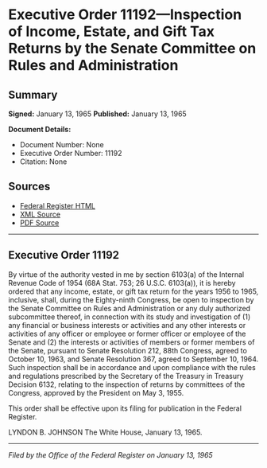 # Executive Order 11192—Inspection of Income, Estate, and Gift Tax Returns by the Senate Committee on Rules and Administration

## Summary

**Signed:** January 13, 1965
**Published:** January 13, 1965

**Document Details:**
- Document Number: None
- Executive Order Number: 11192
- Citation: None

## Sources
- [Federal Register HTML](https://www.presidency.ucsb.edu/documents/executive-order-11192-inspection-income-estate-and-gift-tax-returns-the-senate-committee)
- [XML Source](None)
- [PDF Source](None)

---

## Executive Order 11192

By virtue of the authority vested in me by section 6103(a) of the Internal Revenue Code of 1954 (68A Stat. 753; 26 U.S.C. 6103(a)), it is hereby ordered that any income, estate, or gift tax return for the years 1956 to 1965, inclusive, shall, during the Eighty-ninth Congress, be open to inspection by the Senate Committee on Rules and Administration or any duly authorized subcommittee thereof, in connection with its study and investigation of (1) any financial or business interests or activities and any other interests or activities of any officer or employee or former officer or employee of the Senate and (2) the interests or activities of members or former members of the Senate, pursuant to Senate Resolution 212, 88th Congress, agreed to October 10, 1963, and Senate Resolution 367, agreed to September 10, 1964. Such inspection shall be in accordance and upon compliance with the rules and regulations prescribed by the Secretary of the Treasury in Treasury Decision 6132, relating to the inspection of returns by committees of the Congress, approved by the President on May 3, 1955.

This order shall be effective upon its filing for publication in the Federal Register.

LYNDON B. JOHNSON
The White House,
January 13, 1965.

---

*Filed by the Office of the Federal Register on January 13, 1965*
